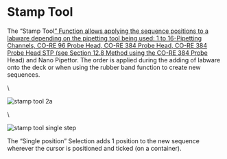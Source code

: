 # Stamp Tool

The “Stamp Tool[” Function allows applying the sequence positions to a labware depending on the pipetting tool being used: 1 to 16-Pipetting Channels, CO-RE 96 Probe Head, CO-RE 384 Probe Head, CO-RE 384 Probe Head STP (see ](Stamp\_Tool.md#bookmark369)[Section 12.8 Method using the CO-RE 384 Probe ](Stamp\_Tool.md#bookmark369)Head) and Nano Pipettor. The order is applied during the adding of labware onto the deck or when using the rubber band function to create new sequences.

\


![stamp tool 2a](../../.gitbook/assets/Image\_462.gif)

\


![stamp tool single step](../../.gitbook/assets/Image\_463.gif)

The “Single position” Selection adds 1 position to the new sequence wherever the cursor is positioned and ticked (on a container).
